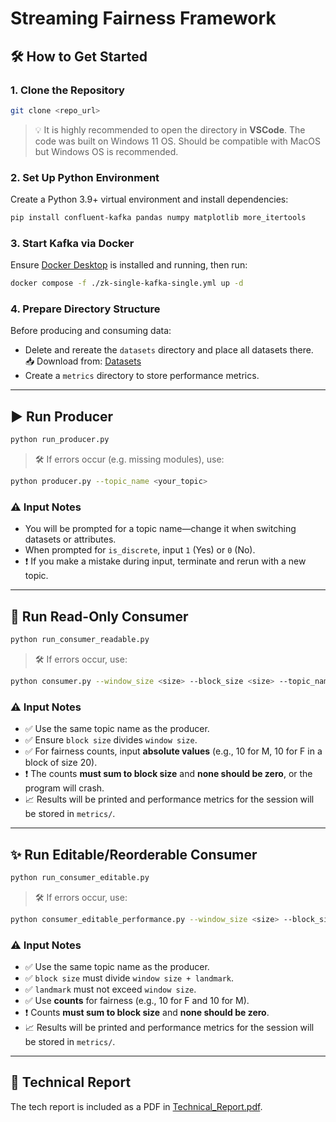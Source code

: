# Streaming Fairness Framework

## 🛠 How to Get Started

### 1. Clone the Repository

```bash
git clone <repo_url>
```

> 💡 It is highly recommended to open the directory in **VSCode**. The code was built on Windows 11 OS. Should be compatible with MacOS but Windows OS is recommended.

### 2. Set Up Python Environment

Create a Python 3.9+ virtual environment and install dependencies:

```bash
pip install confluent-kafka pandas numpy matplotlib more_itertools
```

### 3. Start Kafka via Docker

Ensure [Docker Desktop](https://www.docker.com/products/docker-desktop) is installed and running, then run:

```bash
docker compose -f ./zk-single-kafka-single.yml up -d
```

### 4. Prepare Directory Structure

Before producing and consuming data:

- Delete and rereate the `datasets` directory and place all datasets there.  
  📥 Download from: [Datasets](https://drive.google.com/drive/folders/1HZG-87E68jxIp5kVM9nrMapfxOJPcyO0?usp=sharing)
- Create a `metrics` directory to store performance metrics.

---

## ▶️ Run Producer

```bash
python run_producer.py
```

> 🛠 If errors occur (e.g. missing modules), use:
```bash
python producer.py --topic_name <your_topic>
```

### ⚠️ Input Notes

- You will be prompted for a topic name—change it when switching datasets or attributes.
- When prompted for `is_discrete`, input `1` (Yes) or `0` (No).
- ❗ If you make a mistake during input, terminate and rerun with a new topic.

---

## 📖 Run Read-Only Consumer

```bash
python run_consumer_readable.py
```

> 🛠 If errors occur, use:
```bash
python consumer.py --window_size <size> --block_size <size> --topic_name <topic> --max_windows <count>
```

### ⚠️ Input Notes

- ✅ Use the same topic name as the producer.
- ✅ Ensure `block size` divides `window size`.
- ✅ For fairness counts, input **absolute values** (e.g., 10 for M, 10 for F in a block of size 20).
- ❗ The counts **must sum to block size** and **none should be zero**, or the program will crash.
- 📈 Results will be printed and performance metrics for the session will be stored in `metrics/`.

---

## ✨ Run Editable/Reorderable Consumer

```bash
python run_consumer_editable.py
```

> 🛠 If errors occur, use:
```bash
python consumer_editable_performance.py --window_size <size> --block_size <size> --topic_name <topic> --max_windows <count> --landmark <value> --brt_force False --backward False
```

### ⚠️ Input Notes

- ✅ Use the same topic name as the producer.
- ✅ `block size` must divide `window size + landmark`.
- ✅ `landmark` must not exceed `window size`.
- ✅ Use **counts** for fairness (e.g., 10 for F and 10 for M).
- ❗ Counts **must sum to block size** and **none should be zero**.
- 📈 Results will be printed and performance metrics for the session will be stored in `metrics/`.

---

## 📄 Technical Report

The tech report is included as a PDF in [Technical_Report.pdf]([Technical_Report.pdf](https://github.com/Subhodeep01/Streaming-p-Fairness/blob/506c291b75cab64480343bb74e69f88904284be0/Techinical_Report.pdf)).
